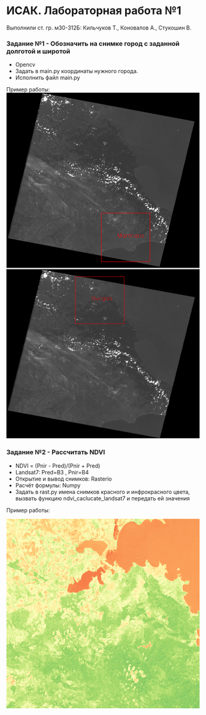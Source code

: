 ИСАК. Лабораторная работа №1
=====================

Выполнили ст. гр. м30-312Б: Кильчуков Т., Коновалов А., Стукошин В.
### Задание №1 - Обозначить на снимке город с заданной долготой и широтой
- Opencv
- Задать в main.py координаты нужного города.
- Исполнить файл main.py

Пример работы:
![Screenshot](example1.png)
![Screenshot](example2.png)

### Задание №2 - Рассчитать NDVI
- NDVI = (Pnir - Pred)/(Pnir + Pred)
- Landsat7: Pred=B3 , Pnir=B4
- Открытие и вывод снимков: Rasterio
- Расчёт формулы: Numpy
- Задать в rast.py имена снимков красного и инфрокрасного цвета, вызвать функцию ndvi_caclucate_landsat7 и передать ей значения

Пример работы:

![Screenshot](ndvi_res.png)

